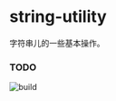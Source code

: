 # string-utility

字符串儿的一些基本操作。

### TODO

![build](https://travis-ci.org/Tson1/string-utility.svg?branch=main)
